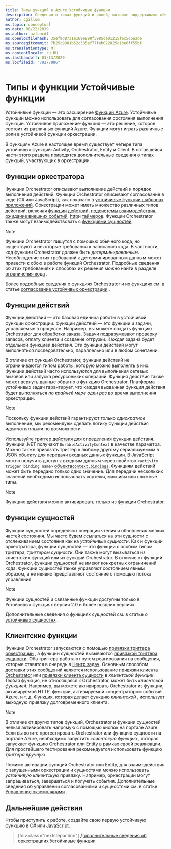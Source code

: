 ```yaml
---
title: Типы функций в Azure Устойчивые функции
description: Сведения о типах функций и ролей, которые поддерживают обмен данными между функциями в Устойчивые функции оркестрации в функциях Azure.
author: cgillum
ms.topic: conceptual
ms.date: 08/22/2019
ms.author: azfuncdf
ms.openlocfilehash: 35ef9d8731e169e890f5985ce01215fec5d6e3de
ms.sourcegitcommit: 7b25c9981b52c385af77feb022825c1be6ff55bf
ms.translationtype: MT
ms.contentlocale: ru-RU
ms.lasthandoff: 03/13/2020
ms.locfileid: "79277886"
---
```

# <a name="durable-functions-types-and-features"></a>Типы и функции Устойчивые функции

Устойчивые функции — это расширение [Функций Azure](../functions-overview.md). Устойчивые функции можно использовать для согласования состояния выполнения функций. Устойчивое приложение-функция — это решение, которое состоит из различных функций Azure. Функции могут играть различные роли в устойчивой функции оркестрации. 

В функциях Azure в настоящее время существует четыре типа устойчивых функций: Activity, Orchestrator, Entity и Client. В оставшейся части этого раздела приводятся дополнительные сведения о типах функций, участвующих в оркестрации.

## <a name="orchestrator-functions"></a>Функции оркестратора

Функции Orchestrator описывают выполнение действий и порядок выполнения действий. Функции Orchestrator описывают согласование в коде (C# или JavaScript), как показано в [устойчивые функции шаблонах приложений](durable-functions-overview.md#application-patterns). Оркестрации может иметь множество различных типов действий, включая [функции действий](#activity-functions), [подсистемы взаимодействия](durable-functions-orchestrations.md#sub-orchestrations), [ожидание внешних событий](durable-functions-orchestrations.md#external-events), [http](durable-functions-http-features.md)и [таймеров](durable-functions-orchestrations.md#durable-timers). Функции Orchestrator также могут взаимодействовать с [функциями сущностей](#entity-functions).

> [!NOTE]
> Функции Orchestrator пишутся с помощью обычного кода, но существуют и некоторые требования к написанию кода. В частности, код функции Orchestrator должен быть *детерминированным*. Несоблюдение этих требований к детерминированным данным может привести к сбою в работе функций Orchestrator. Подробные сведения об этих требованиях и способах их решения можно найти в разделе [ограничения кода](durable-functions-code-constraints.md) .

Более подробные сведения о функциях Orchestrator и их функциях см. в статье [согласование устойчивых оркестрации](durable-functions-orchestrations.md) .

## <a name="activity-functions"></a>Функции действий

Функции действий — это базовая единица работы в устойчивой функции оркестрации. Функции действий — это функции и задачи, управляемые в процессе. Например, вы можете создать функцию Orchestrator для обработки заказа. Задачи подразумевают проверку запасов, оплату клиента и создание отгрузки. Каждая задача будет отдельной функцией действия. Эти функции действий могут выполняться последовательно, параллельно или в любом сочетании.

В отличие от функций Orchestrator, функции действий не ограничиваются типом работы, которую можно выполнять в них. Функции действий часто используются для выполнения сетевых вызовов или запуска ресурсоемких операций. Функция действия также может вернуть данные обратно в функцию Orchestrator. Платформа устойчивых задач гарантирует, что каждая вызванная функция действия будет выполняться *по крайней мере один раз* во время выполнения оркестрации.

> [!NOTE]
> Поскольку функции действий гарантируют только *однократное* выполнение, мы рекомендуем сделать логику функции действия *идемпотентными* по возможности.

Используйте [триггер действия](durable-functions-bindings.md#activity-trigger) для определения функции действия. Функции .NET получают `DurableActivityContext` в качестве параметра. Можно также привязать триггер к любому другому сериализуемым в JSON объекту для передачи входных данных функции. В JavaScript можно получить доступ к входным данным через свойство `<activity trigger binding name>` [объекта`context.bindings`](../functions-reference-node.md#bindings). Функциям действий может быть передано только одно значение. Для передачи нескольких значений необходимо использовать кортежи, массивы или сложные типы.

> [!NOTE]
> Функцию действия можно активировать только из функции Orchestrator.

## <a name="entity-functions"></a>Функции сущностей

Функции сущностей определяют операции чтения и обновления мелких частей состояния. Мы часто будем ссылаться на эти сущности с отслеживанием состояния как на *устойчивые сущности*. Как и функции оркестратора, функции сущностей — это функции с особым типом триггера, *триггером сущности*. Они также могут вызываться из клиентских функций или из функций Orchestrator. В отличие от функций Orchestrator, функции сущностей не имеют конкретных ограничений кода. Функции сущностей также управляют состоянием явным образом, а не неявно представляют состояние с помощью потока управления.

> [!NOTE]
> Функции сущностей и связанные функции доступны только в Устойчивых функциях версии 2.0 и более поздних версиях.

Дополнительные сведения о функциях сущностей см. в статье о [устойчивых сущностях](durable-functions-entities.md) .

## <a name="client-functions"></a>Клиентские функции

Функции Orchestrator запускаются с помощью [привязки триггера оркестрации](durable-functions-bindings.md#orchestration-trigger) , а функции сущностей вызываются [привязкой триггера сущности](durable-functions-bindings.md#entity-trigger). Оба триггера работают путем реагирования на сообщения, которые ставятся в очередь в [Центр задач](durable-functions-task-hubs.md). Основным способом доставки этих сообщений является использование [привязки клиента Orchestrator](durable-functions-bindings.md#orchestration-client) или [привязки клиента сущности](durable-functions-bindings.md#entity-client) в *клиентской функции*. Любая функция, не относящаяся к Orchestrator, может быть *клиентской функцией*. Например, вы можете активировать Orchestrator из функции, активируемой HTTP, функции, активируемой концентратором событий Azure, и т. д. Функция, которая делает функцию *клиентской* , использует выходную привязку долговременного клиента.

> [!NOTE]
> В отличие от других типов функций, Orchestrator и функции сущностей нельзя активировать напрямую с помощью кнопок на портале Azure. Если вы хотите протестировать Orchestrator или функцию сущности на портале Azure, необходимо запустить *клиентскую функцию* , которая запускает функцию Orchestrator или Entity в рамках своей реализации. Для простейшего тестирования рекомендуется использовать функцию *триггера вручную* .

Помимо активации функций Orchestrator или Entity, для взаимодействия с запущенными оркестрации и сущностями можно использовать *устойчивую клиентскую* привязку. Например, оркестрации могут запрашиваться, завершаться и получать события. Дополнительные сведения об управлении согласованиями и сущностями см. в статье [Управление экземплярами](durable-functions-instance-management.md) .

## <a name="next-steps"></a>Дальнейшие действия

Чтобы приступить к работе, создайте свою первую устойчивую функцию в [C#](durable-functions-create-first-csharp.md) или [JavaScript](quickstart-js-vscode.md).

> [!div class="nextstepaction"]
> [Дополнительные сведения об оркестрациих Устойчивые функции](durable-functions-orchestrations.md)
